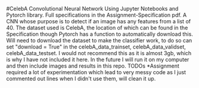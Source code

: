 #CelebA Convolutional Neural Network
Using Jupyter Notebooks and Pytorch library. Full specifications in the Assignment-Specification pdf.
A CNN whose purpose is to detect if an image has any features from a list of 40.
The dataset used is CelebA, the location of which can be found in the Specification though Pytorch has a function to automatically download this.
Will need to download the dataset to make the classifier work, to do so can set "download = True" in the celebA_data_trainset, celebA_data_validset, celebA_data_testset. I would not recommend this as it is almost 3gb, which is why I have not included it here.
In the future I will run it on my computer and then include images and results in this repo.
TODOs
*Assignment required a lot of experimentation which lead to very messy code as I just commented out lines when I didn't use them, will clean it up.
